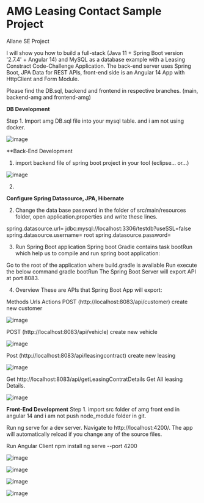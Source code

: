 # AMG Leasing Contact Sample Project
Allane SE Project 

I will show you how to build a full-stack (Java 11 + Spring Boot version '2.7.4' + Angular 14) and MySQL as a database example with a Leasing Constract Code-Challenge
Application. The back-end server uses Spring Boot, JPA Data for REST APIs, front-end side is an Angular 14 App with HttpClient and Form Module. 

Please find the DB.sql, backend and frontend in respective branches. (main, backend-amg and frontend-amg)

**DB Development**

Step 1. Import amg DB.sql file into your mysql table. and i am not using docker.

![image](https://user-images.githubusercontent.com/9589710/200413769-d5ac9b24-9a36-4da0-86eb-9d892012aa9e.png)


**Back-End Development 


1. import backend file of spring boot project in your tool (eclipse... or...)

![image](https://user-images.githubusercontent.com/9589710/200411523-a4ca3428-0c52-47c8-acac-d00510e783ba.png)

2.


**Configure Spring Datasource, JPA, Hibernate** 

2. Change the data base password in the folder of src/main/resources folder, open application.properties and write these lines.

spring.datasource.url= jdbc:mysql://localhost:3306/testdb?useSSL=false
spring.datasource.username= root
spring.datasource.password= 

3. Run Spring Boot application
Spring boot Gradle contains task bootRun which help us to compile and run spring boot application:

Go to the root of the application where build.gradle is available
Run execute the below command gradle bootRun
The Spring Boot Server will export API at port 8083.

4. Overview
These are APIs that Spring Boot App will export:

Methods	Urls	Actions
POST	(http://localhost:8083/api/customer)	create new customer

![image](https://user-images.githubusercontent.com/9589710/200412541-18a1a5c0-7048-4b48-b826-175c18d89f16.png)

POST	(http://localhost:8083/api/vehicle)	create new vehicle

![image](https://user-images.githubusercontent.com/9589710/200412662-40d2233f-493e-4d66-9a9e-09a73d12d495.png)

Post (http://localhost:8083/api/leasingcontract)	create new leasing 

![image](https://user-images.githubusercontent.com/9589710/200412819-217b5fcf-5c74-4306-b160-4d5d6046c48e.png)

Get http://localhost:8083/api/getLeasingContratDetails Get All leasing Details.

![image](https://user-images.githubusercontent.com/9589710/200413093-a3506c55-4695-4da3-866c-128a7013772a.png)


**Front-End Development**
Step 1. import src folder of amg front end in angular 14 and i am not push node_module folder in git. 

Run ng serve for a dev server. Navigate to http://localhost:4200/. The app will automatically reload if you change any of the source files.

Run Angular Client
npm install
ng serve --port 4200



![image](https://user-images.githubusercontent.com/9589710/200413890-d205fd2e-f1aa-4526-9b3f-f7ccb71fb946.png)


![image](https://user-images.githubusercontent.com/9589710/200413962-52fd48df-72b6-4942-95b2-0547506a3750.png)

![image](https://user-images.githubusercontent.com/9589710/200414043-b1f44e66-f302-4f8e-b985-df33e185eb56.png)


![image](https://user-images.githubusercontent.com/9589710/200414142-18acb4b4-7fac-47d3-913a-1606b6885c9f.png)





